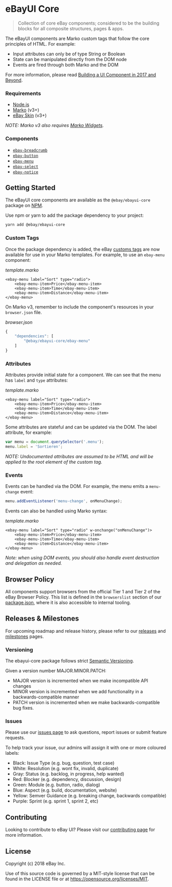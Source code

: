 # eBayUI Core

> Collection of core eBay components; considered to be the building blocks for all composite structures, pages &amp; apps.

The eBayUI components are Marko custom tags that follow the core principles of HTML. For example:

- Input attributes can only be of type String or Boolean
- State can be manipulated directly from the DOM node
- Events are fired through both Marko and the DOM

For more information, please read [Building a UI Component in 2017 and Beyond](https://medium.com/@senthil_hi/building-a-ui-component-in-2017-and-beyond-1f6d5c4d464).

### Requirements

* [Node.js](https://nodejs.org/en/)
* [Marko](https://markojs.com) (v3+)
* [eBay Skin](https://ebay.github.io/skin/) (v3+)

*NOTE: Marko v3 also requires [Marko Widgets](https://github.com/marko-js/marko-widgets).*

### Components
* [`ebay-breadcrumb`](https://github.com/eBay/ebayui-core/tree/master/src/components/ebay-breadcrumb)
* [`ebay-button`](https://github.com/eBay/ebayui-core/tree/master/src/components/ebay-button)
* [`ebay-menu`](https://github.com/eBay/ebayui-core/tree/master/src/components/ebay-menu)
* [`ebay-select`](https://github.com/eBay/ebayui-core/tree/master/src/components/ebay-select)
* [`ebay-notice`](https://github.com/eBay/ebayui-core/tree/master/src/components/ebay-notice)

## Getting Started

The eBayUI core components are available as the `@ebay/ebayui-core` package on [NPM](https://www.npmjs.com/package/@ebay/ebayui-core).

Use npm or yarn to add the package dependency to your project:

```sh
yarn add @ebay/ebayui-core
```

### Custom Tags

Once the package dependency is added, the eBay [customs tags](https://markojs.com/docs/custom-tags/) are now available for use in your Marko templates. For example, to use an `ebay-menu` component:

_template.marko_
```marko
<ebay-menu label="Sort" type="radio">
    <ebay-menu-item>Price</ebay-menu-item>
    <ebay-menu-item>Time</ebay-menu-item>
    <ebay-menu-item>Distance</ebay-menu-item>
</ebay-menu>
```

On Marko v3, remember to include the component's resources in your `browser.json` file.

_browser.json_
```js
{
    "dependencies": [
        "@ebay/ebayui-core/ebay-menu"
    ]
}
```

### Attributes

Attributes provide initial state for a component. We can see that the menu has `label` and `type` attributes:

_template.marko_

```marko
<ebay-menu label="Sort" type="radio">
    <ebay-menu-item>Price</ebay-menu-item>
    <ebay-menu-item>Time</ebay-menu-item>
    <ebay-menu-item>Distance</ebay-menu-item>
</ebay-menu>
```

Some attributes are stateful and can be updated via the DOM. The label attribute, for example:

```js
var menu = document.querySelector('.menu');
menu.label = 'Sortieren';
```

*NOTE: Undocumented attributes are assumed to be HTML and will be applied to the root element of the custom tag.*

### Events

Events can be handled via the DOM. For example, the menu emits a `menu-change` event:

```js
menu.addEventListener('menu-change', onMenuChange);
```

Events can also be handled using Marko syntax:

_template.marko_

```marko
<ebay-menu label="Sort" type="radio" w-onchange("onMenuChange")>
    <ebay-menu-item>Price</ebay-menu-item>
    <ebay-menu-item>Time</ebay-menu-item>
    <ebay-menu-item>Distance</ebay-menu-item>
</ebay-menu>
```

*Note:  when using DOM events, you should also handle event destruction and delegation as needed.*

## Browser Policy

All components support browsers from the official Tier 1 and Tier 2 of the eBay Browser Policy. This list is defined in the `browserslist` section of our [package.json](https://github.com/eBay/ebayui-core/blob/master/package.json), where it is also accessible to internal tooling.

## Releases &amp; Milestones

For upcoming roadmap and release history, please refer to our [releases](https://github.com/eBay/ebayui-core/releases) and [milestones](https://github.com/eBay/ebayui-core/milestones) pages.

### Versioning

The ebayui-core package follows strict [Semantic Versioning](http://semver.org).

Given a version number MAJOR.MINOR.PATCH:

* MAJOR version is incremented when we make incompatible API changes
* MINOR version is incremented when we add functionality in a backwards-compatible manner
* PATCH version is incremented when we make backwards-compatible bug fixes.

### Issues

Please use our [issues page](https://github.com/eBay/ebayui-core/issues) to ask questions, report issues or submit feature requests.

To help track your issue, our admins will assign it with one or more coloured labels:

* Black: Issue Type (e.g. bug, question, test case)
* White: Resolution (e.g. wont fix, invalid, duplicate)
* Gray: Status (e.g. backlog, in progress, help wanted)
* Red: Blocker (e.g. dependency, discussion, design)
* Green: Module (e.g. button, radio, dialog)
* Blue: Aspect (e.g. build, documentation, website)
* Yellow: Semver Guidance (e.g. breaking change, backwards compatible)
* Purple: Sprint (e.g. sprint 1, sprint 2, etc)

## Contributing

Looking to contribute to eBay UI? Please visit our [contributing page](CONTRIBUTING.md) for more information.

## License

Copyright (c) 2018 eBay Inc.

Use of this source code is governed by a MIT-style license that can be found in the LICENSE file or at https://opensource.org/licenses/MIT.
